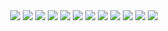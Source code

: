 
<div align="center">
<a href="https://is-a-virg.in/5DRrNtgq_.png"><img src="https://is-a-virg.in/5DRrNtgq_.png"/></a>
   <a href="https://is-a-virg.in/5DRrPkGNM.png"><img src="https://is-a-virg.in/5DRrPkGNM.png"/></a>
   <a href="https://is-a-virg.in/5DRrSNKL4.png"><img src="https://is-a-virg.in/5DRrSNKL4.png"/></a>
   <a href="https://is-a-virg.in/5DRrXRsiU.png"><img src="https://is-a-virg.in/5DRrXRsiU.png"/></a>
   <a href="https://is-a-virg.in/5DRKwMGPQ.png"><img src="https://is-a-virg.in/5DRKwMGPQ.png"/></a>
   <a href="https://is-a-virg.in/5DRKDYAvH.png"><img src="https://is-a-virg.in/5DRKDYAvH.png"/></a>
   <a href="https://is-a-virg.in/5DRKFiskY.png"><img src="https://is-a-virg.in/5DRKFiskY.png"/></a>
   <a href="https://is-a-virg.in/5DZbSbEjM.png"><img src="https://is-a-virg.in/5DZbSbEjM.png"/></a>
    <a href="https://is-a-virg.in/5DZE4rvX1.png"><img src=" https://is-a-virg.in/5DZE4rvX1.png"/></a>
    <a href="https://is-a-virg.in/5DZEmOVNx.png"><img src="https://is-a-virg.in/5DZEmOVNx.png"/></a>
    <a href="https://is-a-virg.in/5DZEvSeQb.png"><img src="https://is-a-virg.in/5DZEvSeQb.png"/></a>
     <a href="https://is-a-virg.in/5DZE4rvX1.png"><img src="https://is-a-virg.in/5DZE4rvX1.png"/></a>


   </div>
   


